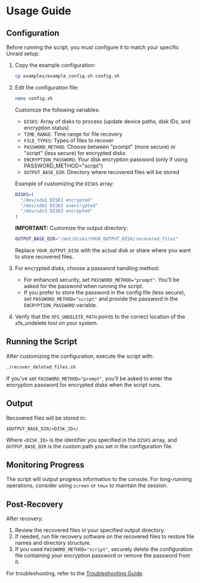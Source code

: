 # Usage Guide

## Configuration

Before running the script, you must configure it to match your specific Unraid setup:

1. Copy the example configuration:
   ```bash
   cp examples/example_config.sh config.sh
   ```

2. Edit the configuration file:
   ```bash
   nano config.sh
   ```

   Customize the following variables:
   - `DISKS`: Array of disks to process (update device paths, disk IDs, and encryption status)
   - `TIME_RANGE`: Time range for file recovery
   - `FILE_TYPES`: Types of files to recover
   - `PASSWORD_METHOD`: Choose between "prompt" (more secure) or "script" (less secure) for encrypted disks
   - `ENCRYPTION_PASSWORD`: Your disk encryption password (only if using PASSWORD_METHOD="script")
   - `OUTPUT_BASE_DIR`: Directory where recovered files will be stored

   Example of customizing the `DISKS` array:
   ```bash
   DISKS=(
     "/dev/sda1 DISK1 encrypted"
     "/dev/sdb1 DISK2 unencrypted"
     "/dev/sdc1 DISK3 encrypted"
   )
   ```

   **IMPORTANT:** Customize the output directory:
   ```bash
   OUTPUT_BASE_DIR="/mnt/disks/YOUR_OUTPUT_DISK/recovered_files"
   ```
   Replace `YOUR_OUTPUT_DISK` with the actual disk or share where you want to store recovered files.

3. For encrypted disks, choose a password handling method:
   - For enhanced security, set `PASSWORD_METHOD="prompt"`. You'll be asked for the password when running the script.
   - If you prefer to store the password in the config file (less secure), set `PASSWORD_METHOD="script"` and provide the password in the `ENCRYPTION_PASSWORD` variable.

4. Verify that the `XFS_UNDELETE_PATH` points to the correct location of the xfs_undelete tool on your system.

## Running the Script

After customizing the configuration, execute the script with:

```bash
./recover_deleted_files.sh
```

If you've set `PASSWORD_METHOD="prompt"`, you'll be asked to enter the encryption password for encrypted disks when the script runs.

## Output

Recovered files will be stored in:
```
$OUTPUT_BASE_DIR/<DISK_ID>/
```
Where `<DISK_ID>` is the identifier you specified in the `DISKS` array, and `OUTPUT_BASE_DIR` is the custom path you set in the configuration file.

## Monitoring Progress

The script will output progress information to the console. For long-running operations, consider using `screen` or `tmux` to maintain the session.

## Post-Recovery

After recovery:
1. Review the recovered files in your specified output directory.
2. If needed, run file recovery software on the recovered files to restore file names and directory structure.
3. If you used `PASSWORD_METHOD="script"`, securely delete the configuration file containing your encryption password or remove the password from it.

For troubleshooting, refer to the [Troubleshooting Guide](troubleshooting.md).